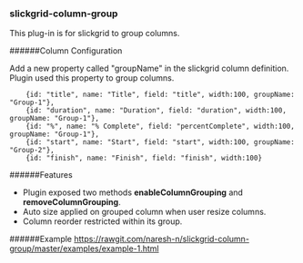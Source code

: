 ### slickgrid-column-group

This plug-in is for slickgrid to group columns.

######Column Configuration

Add a new property called "groupName" in the slickgrid column definition. Plugin used this property to group columns.

        {id: "title", name: "Title", field: "title", width:100, groupName: "Group-1"},
        {id: "duration", name: "Duration", field: "duration", width:100, groupName: "Group-1"},
        {id: "%", name: "% Complete", field: "percentComplete", width:100, groupName: "Group-1"},
        {id: "start", name: "Start", field: "start", width:100, groupName: "Group-2"},
        {id: "finish", name: "Finish", field: "finish", width:100}


######Features

* Plugin exposed two methods **enableColumnGrouping** and **removeColumnGrouping**.
* Auto size applied on grouped column when user resize columns.
* Column reorder restricted within its group.


######Example
https://rawgit.com/naresh-n/slickgrid-column-group/master/examples/example-1.html

